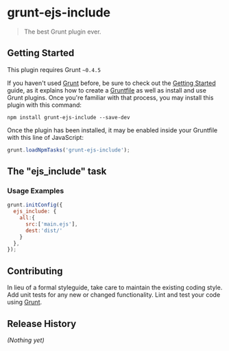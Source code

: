# grunt-ejs-include

> The best Grunt plugin ever.

## Getting Started
This plugin requires Grunt `~0.4.5`

If you haven't used [Grunt](http://gruntjs.com/) before, be sure to check out the [Getting Started](http://gruntjs.com/getting-started) guide, as it explains how to create a [Gruntfile](http://gruntjs.com/sample-gruntfile) as well as install and use Grunt plugins. Once you're familiar with that process, you may install this plugin with this command:

```shell
npm install grunt-ejs-include --save-dev
```

Once the plugin has been installed, it may be enabled inside your Gruntfile with this line of JavaScript:

```js
grunt.loadNpmTasks('grunt-ejs-include');
```

## The "ejs_include" task


### Usage Examples

```js
grunt.initConfig({
  ejs_include: {
    all:{
      src:['main.ejs'],
      dest:'dist/'
    }
  },
});
```


## Contributing
In lieu of a formal styleguide, take care to maintain the existing coding style. Add unit tests for any new or changed functionality. Lint and test your code using [Grunt](http://gruntjs.com/).

## Release History
_(Nothing yet)_
